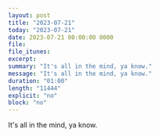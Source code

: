 ```yaml
---
layout: post
title: "2023-07-21"
today: "2023-07-21"
date: 2023-07-21 00:00:00 0000
file:
file_itunes:
excerpt:
summary: "It's all in the mind, ya know."
message: "It's all in the mind, ya know."
duration: "01:00"
length: "11444"
explicit: "no"
block: "no"
---
```

It's all in the mind, ya know.

